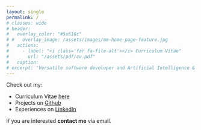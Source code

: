 ```yaml
---
layout: single
permalink: /
# classes: wide
# header:
#   overlay_color: "#5e616c"
# #   overlay_image: /assets/images/mm-home-page-feature.jpg
#   actions:
#     - label: "<i class='far fa-file-alt'></i> Curriculum Vitae"
#       url: "/assets/pdf/cv.pdf"
#   caption:
# excerpt: 'Versatile software developer and Artificial Intelligence & Machine Learning specialist'
---
```

Check out my:
* Curriculum Vitae [here](http://127.0.0.1:4000/assets/pdf/cv.pdf)
* Projects on [Github](https://github.com/pietrocarbo)
* Experiences on [LinkedIn](https://www.linkedin.com/in/pietro-battilana)

If you are interested **contact me** via email.